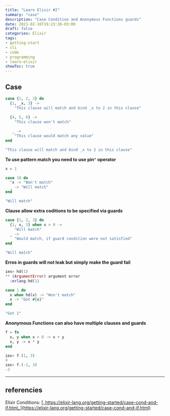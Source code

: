 ```yaml
---
title: "Learn Elixir #2"
summary: "case"
description: "Case Condition and Anonymous Functions guards"
date: 2021-02-16T19:23:38-03:00
draft: false
categories: Elixir
tags:
- getting-start
- cli
- code
- programming
- learn-elixir
showToc: true
---
```



## Case

```elixir
case {1, 2, 3} do       
  {1, _x, 3} ->  
    "This clause will match and bind _x to 2 in this clause"
   
  {4, 5, 6} ->
    "This clause won't match"

   _ ->
    "This clause would match any value"
end
```
```elixir
"This clause will match and bind _x to 2 in this clause"
```

**To use pattern match you need to use pin`^` operator**

```elixir
x = 1

case 10 do
  ^x -> "Won't match"
  _ -> "Will match"
end
```
```elixir
"Will match"
```

**Clause allow extra coditions to be specified via guards**

```elixir
case {1, 2, 3} do
  {1, x, 3} when x > 0 ->
    "Will match"
  _ ->
    "Would match, if guard condition were not satisfied"
end
```
```elixir
"Will match"
```

**Erros in guards will not leak but simply make the guard fail**

```elixir
iex> hd(1)
** (ArgumentError) argument error
  :erlang.hd(1)
```

```elixir
case 1 do
  x when hd(x) -> "Won't match"
  x -> "Got #{x}"
end
```
```elixir
"Got 1"
```
**Anonymous Functions can also have multiple clauses and guards**

```elixir
f = fn
  x, y when x > 0 -> x + y
  x, y -> x * y
end
```
```elixir
iex> f.(1, 3)
4
iex> f.(-1, 3)
-3
```

---

## referencies

Elixir Conditions: [_https://elixir-lang.org/getting-started/case-cond-and-if.html_](https://elixir-lang.org/getting-started/case-cond-and-if.html)

